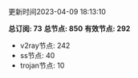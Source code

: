 更新时间2023-04-09 18:13:10

**总订阅: 73**
**总节点: 850**
**有效节点: 292**
- v2ray节点: 242
- ss节点: 40
- trojan节点: 10
